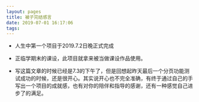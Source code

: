 ```yaml
---
layout: pages
title: 被子完结感言
date: 2019-07-01 16:17:06
tags:
---
```


- 人生中第一个项目于2019.7.2日晚正式完成

- 正临学期末的课设，此项目就拿来被当做课设作品使用。

- 写这篇文章的时候已经是7.3的下午了，但是回想起昨天最后一个分页功能测试成功的时候，还是很开心。其实说开心也不完全准确，有终于通过自己的手写出一个项目的成就感，也有对你的陪伴和指导的感谢，还有一种感觉自己进步了的满足。

